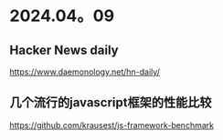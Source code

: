 # 2024.04。09

## Hacker News daily

https://www.daemonology.net/hn-daily/

## 几个流行的javascript框架的性能比较

https://github.com/krausest/js-framework-benchmark